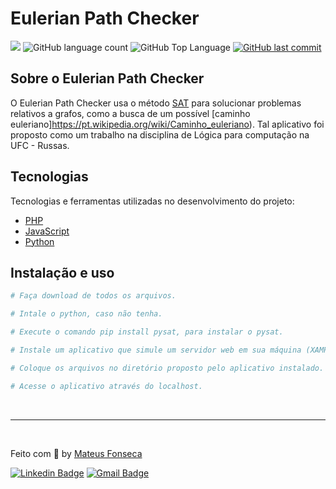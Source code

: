 # Eulerian Path Checker

<p>
  <img src="https://img.shields.io/badge/made%20by-MATEUS%20FONSECA-6E40C9?style=flat-square">

  <img alt="GitHub language count" src="https://img.shields.io/github/languages/count/mateusxfl/sat-cnf-euler-path?color=6E40C9&style=flat-square">

  <img alt="GitHub Top Language" src="https://img.shields.io/github/languages/top/mateusxfl/sat-cnf-euler-path?color=6E40C9&style=flat-square">

  <a href="https://github.com/mateusxfl/sat-cnf-euler-path/commits/master">
    <img alt="GitHub last commit" src="https://img.shields.io/github/last-commit/mateusxfl/sat-cnf-euler-path?color=6E40C9&style=flat-square">
  </a>
</p>

## Sobre o Eulerian Path Checker

O Eulerian Path Checker usa o método [SAT](https://pt.wikipedia.org/wiki/Problema_de_satisfatibilidade_booliana) para solucionar problemas relativos a grafos, como a busca de um possível [caminho euleriano]https://pt.wikipedia.org/wiki/Caminho_euleriano). Tal aplicativo foi proposto como um trabalho na disciplina de Lógica para computação na UFC - Russas.

## Tecnologias

Tecnologias e ferramentas utilizadas no desenvolvimento do projeto:

- [PHP](https://www.php.net/)
- [JavaScript](https://www.javascript.com/)
- [Python](https://www.python.org/)

## Instalação e uso

```bash
# Faça download de todos os arquivos.

# Intale o python, caso não tenha.

# Execute o comando pip install pysat, para instalar o pysat.

# Instale um aplicativo que simule um servidor web em sua máquina (XAMPP, WampServer..)

# Coloque os arquivos no diretório proposto pelo aplicativo instalado.

# Acesse o aplicativo através do localhost.
```

<br>

---

<br>

Feito com :purple_heart: by [Mateus Fonseca](https://mateusxfl/sat-cnf-euler-path)

[![Linkedin Badge](https://img.shields.io/badge/-Mateus%20Fonseca-6E40C9?style=flat-square&logo=Linkedin&logoColor=white&link=https://www.linkedin.com/in/mateusxfl/)](https://www.linkedin.com/in/mateusxfl/) 
[![Gmail Badge](https://img.shields.io/badge/-mateus.xfl@gmail.com-6E40C9?style=flat-square&logo=Gmail&logoColor=white&link=mailto:mateus.xfl@gmail.com)](mailto:mateus.xfl@gmail.com)